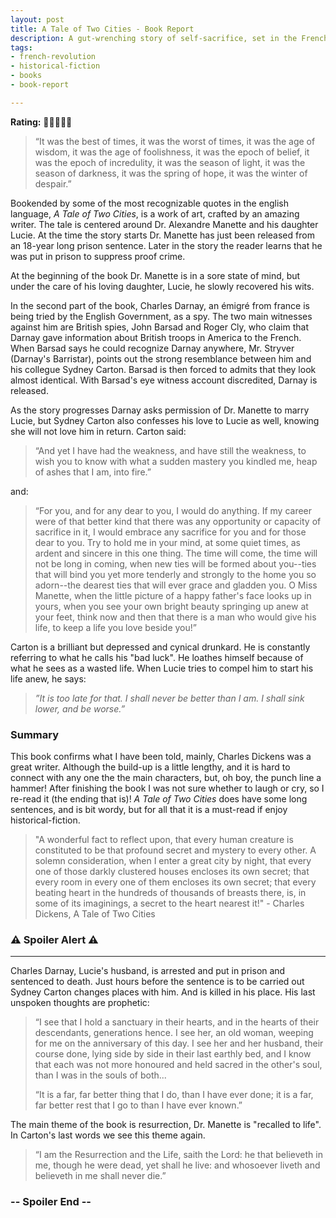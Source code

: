 ```yaml
---
layout: post
title: A Tale of Two Cities - Book Report
description: A gut-wrenching story of self-sacrifice, set in the French Revolution.
tags:
- french-revolution
- historical-fiction
- books
- book-report

---
```

**Rating:** 🌟🌟🌟🌟🌟

> “It was the best of times, it was the worst of times, it was the age of wisdom, it was the age of foolishness, it was the epoch of belief, it was the epoch of incredulity, it was the season of light, it was the season of darkness, it was the spring of hope, it was the winter of despair.”

Bookended by some of the most recognizable quotes in the english language,  _A Tale of Two Cities_, is a work of art, crafted by an amazing writer.  The tale is centered around Dr. Alexandre Manette and his daughter Lucie.  At the time the story starts Dr. Manette has just been released from an 18-year long prison sentence. Later in the story the reader learns that he was put in prison to suppress proof crime.

At the beginning of the book Dr. Manette is in a sore state of mind, but under the care of his loving daughter, Lucie, he slowly recovered his wits.

In the second part of the book, Charles Darnay, an émigré from france is being tried by the English Government, as a spy. The two main witnesses against him are British spies, John Barsad and Roger Cly, who claim that Darnay gave information about British troops in America to the French. When Barsad says he could recognize Darnay anywhere, Mr. Stryver (Darnay's Barristar), points out the strong resemblance  between him and his collegue Sydney Carton.  Barsad  is then forced to admits that they look almost identical. With Barsad's eye witness account discredited, Darnay is released.

As the story progresses Darnay asks permission of Dr. Manette to marry Lucie, but Sydney Carton also confesses his love to Lucie as well, knowing she will not love him in return.  Carton said:

> “‎And yet I have had the weakness, and have still the weakness, to wish you to know with what a sudden mastery you kindled me, heap of ashes that I am, into fire.”

and:

> “For you, and for any dear to you, I would do anything. If my career were of that better kind that there was any opportunity or capacity of sacrifice in it, I would embrace any sacrifice for you and for those dear to you. Try to hold me in your mind, at some quiet times, as ardent and sincere in this one thing. The time will come, the time will not be long in coming, when new ties will be formed about you--ties that will bind you yet more tenderly and strongly to the home you so adorn--the dearest ties that will ever grace and gladden you. O Miss Manette, when the little picture of a happy father's face looks up in yours, when you see your own bright beauty springing up anew at your feet, think now and then that there is a man who would give his life, to keep a life you love beside you!”

Carton is  a brilliant but depressed and cynical drunkard. He is constantly referring to what he calls his "bad luck".  He loathes himself because of what he sees as a wasted life. When Lucie tries to compel him to start his life anew, he says:

> _”It is too late for that. I shall never be better than I am. I shall sink lower, and be worse.”_

### Summary

This book confirms what I have been told, mainly, Charles Dickens was a great writer.  Although the build-up is a little lengthy, and it is hard to connect with any one the the main characters, but, oh boy, the punch line a hammer! After finishing the book I was not sure whether to laugh or cry, so I re-read it (the ending that is)!  _A Tale of Two Cities_ does have some long sentences, and is bit wordy, but for all that it is a must-read if enjoy historical-fiction.

> "A wonderful fact to reflect upon, that every human creature is constituted to be that profound secret and mystery to every other. A solemn consideration, when I enter a great city by night, that every one of those darkly clustered houses encloses its own secret; that every room in every one of them encloses its own secret; that every beating heart in the hundreds of thousands of breasts there, is, in some of its imaginings, a secret to the heart nearest it!" - Charles Dickens, A Tale of  Two Cities

### ⚠ **Spoiler Alert** ⚠

***

  
Charles Darnay, Lucie's husband, is arrested and put in prison and sentenced to death. Just hours before the sentence is to be carried out Sydney Carton changes places with him. And is killed in his place. His last unspoken thoughts are prophetic:

> “I see that I hold a sanctuary in their hearts, and in the hearts of their descendants, generations hence. I see her, an old woman, weeping for me on the anniversary of this day. I see her and her husband, their course done, lying side by side in their last earthly bed, and I know that each was not more honoured and held sacred in the other's soul, than I was in the souls of both...
>
> “It is a far, far better thing that I do, than I have ever done; it is a far, far better rest that I go to than I have ever known.”

The main theme of the book is resurrection, Dr. Manette is "recalled to life". In Carton's last words we see this theme again.

> “I am the Resurrection and the Life, saith the Lord: he that believeth in me, though he were dead, yet shall he live: and whosoever liveth and believeth in me shall never die.”

### **-- Spoiler End --**